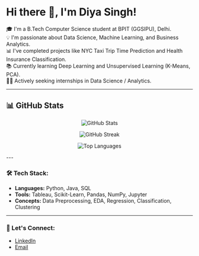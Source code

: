 # Hi there 👋, I'm Diya Singh!

🎓 I'm a B.Tech Computer Science student at BPIT (GGSIPU), Delhi.  
💡 I'm passionate about Data Science, Machine Learning, and Business Analytics.  
📊 I've completed projects like NYC Taxi Trip Time Prediction and Health Insurance Classification.  
📚 Currently learning Deep Learning and Unsupervised Learning (K-Means, PCA).  
👩‍💻 Actively seeking internships in Data Science / Analytics.  

---
## 📊 GitHub Stats

<p align="center">
  <img src="https://github-readme-stats.vercel.app/api?username=your-username&show_icons=true&theme=radical" alt="GitHub Stats" />
</p>

<p align="center">
  <img src="https://github-readme-streak-stats.herokuapp.com/?user=your-username&theme=radical" alt="GitHub Streak" />
</p>

<p align="center">
  <img src="https://github-readme-stats.vercel.app/api/top-langs/?username=your-username&layout=compact&theme=radical" alt="Top Languages" />
</p>
---

### 🛠️ Tech Stack:
- **Languages:** Python, Java, SQL  
- **Tools:** Tableau, Scikit-Learn, Pandas, NumPy, Jupyter 
- **Concepts:** Data Preprocessing, EDA, Regression, Classification, Clustering  

---

### 🔗 Let's Connect:
- [LinkedIn](https://www.linkedin.com/in/diya-singh-206b232a8/)
- [Email](diyasingh9081@gmail.com)


